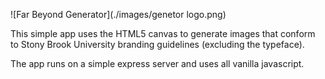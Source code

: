 ![Far Beyond Generator](./images/genetor logo.png)

This simple app uses the HTML5 canvas to generate images that conform to Stony Brook University branding guidelines (excluding the typeface).  

The app runs on a simple express server and uses all vanilla javascript.
